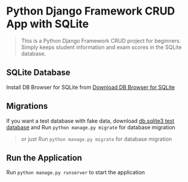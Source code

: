 # Python Django Framework CRUD App with SQLite
> This is a Python Django Framework CRUD project for beginners.
Simply keeps student information and exam scores in the SQLite database.

## SQLite Database
Install DB Browser for SQLite from [Download DB Browser for SQLite](https://sqlitebrowser.org/dl/)

## Migrations
If you want a test database with fake data, download [db.sqlite3 test database](https://dosya.co/jczulnt53z64/db.sqlite3.html
)
and Run `python manage.py migrate` for database migration

> or just Run `python manage.py migrate` for database migration

## Run the Application
Run `python manage.py runserver` to start the application

